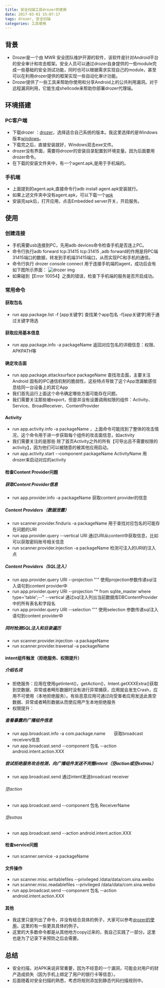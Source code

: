 ```yaml
---
title: 安全扫描工具drozer的使用
date: 2017-03-01 15:07:17
tags: drozer, 安全扫描
categories: 工具使用
---
```


## 背景
- Drozer是一个由 MWR 安全团队维护开源的软件，该软件是针对Android平台的安全审计和攻击框架。安全人员可以通过drozer自身提供的一些module完成一些基础的安全测试功能，同时也可以根据需求实现自己的module，甚至可以在利用drozer提供的框架实现一些自动化审计功能。
- Drozer提供了一些工具来帮助你使用和分享Android上的公共利用漏洞。对于远程漏洞利用，它能生成shellcode来帮助你部署drozer代理端。

## 环境搭建
### PC客户端
- 下载drozer ：[drozer](https://labs.mwrinfosecurity.com/tools/drozer/)，选择适合自己系统的版本。我这里选择的是Windows版本[windows](https://github.com/mwrlabs/drozer/releases/download/2.3.4/drozer-installer-2.3.4.zip)。
- 下载完之后，直接安装就好，Windows双击exe文件。
- drozer没有界面，需要将drozer的安装目录配置到环境变量。因为后面要用drozer命令。
- 在下载的安装文件夹中，有一个agent.apk,是用于手机端的。

### 手机端
- 上面提到的agent.apk,直接命令行adb install agent.apk安装就行。
- 如果上述文件夹中没有agent.apk，可以下载一个[apk](https://github.com/mwrlabs/drozer/releases/download/2.3.4/drozer-agent-2.3.4.apk)
- 安装完apk后，打开应用，点击Embedded server开关，开启服务。

## 使用
### 创建连接
- 手机需要usb连接到PC，先用adb devices命令检查手机是否连上PC。
- 命令行执行adb forward tcp:31415 tcp:31415  ,adb forward的作用是将PC端31415端口的数据，转发到手机端31415端口，从而实现PC和手机的通信。
- 命令行执行 drozer console connect 用于连接手机端的agent，成功后会有如下图所示界面：
![drozer img](/upload/image/zlw/drozer.PNG)
- 如果碰到【Error 10054】之类的错误，检查下手机端的服务是否开启成功。

### 常用命令
#### 获取包名
- run app.package.list -f [app关键字]   查找某个app包名  -f[app关键字]用于通过关键字筛选

#### 获取应用基本信息
- run app.package.info -a packageName  返回对应包名的详细信息：权限、APKPATH等

#### 确定攻击面
- run app.package.attacksurface  packageName 查找攻击面，主要关注Android 固有的IPC通信机制的脆弱性，这些特点导致了这个App泄漏敏感信息给同一台设备上的其它App
- 我们首先运行上面这个命令确定哪些方面可能存在问题。
- 我们需要关注那些被export，但是并没有设置调用权限的组件：Activity、Service、BroadReceiver、ContentProvider

#### Activity
- run app.activity.info -a packageName ，上面命令可能找到了整体的攻击情况，这个命令用于进一步获取每个组件的攻击面信息，如activity
- 我们需要关注的是那些 除了首页Activity之外的所有【可导出且不需要权限的activity】，因为他们可以被随意的被其他应用启动。
- run  app.activity.start  --component packageName  ActivityName 用drozer来启动对应的activity

#### 检查Content Provider问题
##### 获取Content Provider信息
- run app.provider.info -a packageName 获取content provider的信息


##### Content Providers（数据泄露）
- run scanner.provider.finduris -a packageName 用于查找对应包名的可能存在问题的URI
- run app.provider.query --vertical URI        通过URI从content中获取信息，比如可以获取密码账号相关信息
- run scanner.provider.injection  -a  packageName   检测可注入的URI的注入点

##### Content Providers（SQL注入）
- run app.provider.query  URI --projection "'"  使用projection参数传递sql注入语句到content provider中
- run app.provider.query URI --projection "* from sqlite_master where type='table';--" --vertical    通过sql注入列出当前数据库DBContentProvider中的所有表名和字段名
- run app.provider.query URI --selection "'"  使用selection 参数传递sql注入语句到content provider中

##### 同时检测SQL注入和目录遍历
- run scanner.provider.injection -a packageName
- run scanner.provider.traversal -a packageName

#### intent组件触发（拒绝服务、权限提升）
##### 介绍名词
- 拒绝服务：应用在使用getIntent()，getAction()，Intent.getXXXExtra()获取到空数据、异常或者畸形数据时没有进行异常捕获，应用就会发生Crash，应用不可使用（本地拒绝服务）。有些恶意应用可通过向受害者应用发送此类空数据、异常或者畸形数据从而使应用产生本地拒绝服务
- 权限提升：

##### 查看暴露的广播组件信息
- run app.broadcast.info -a com.package.name　　获取broadcast receivers信息
- run app.broadcast.send --component 包名 --action android.intent.action.XXX

##### 尝试拒绝服务攻击检测，向广播组件发送不完整intent（空action或空extras）
- run app.broadcast.send 通过intent发送broadcast receiver
######  空action
- run app.broadcast.send --component 包名 ReceiverName
###### 空extras
- run app.broadcast.send --action android.intent.action.XXX

#### 检查service问题
- run scanner.service -a packageName

#### 文件操作
- run scanner.misc.writablefiles --privileged /data/data/com.sina.weibo
- run scanner.misc.readablefiles --privileged /data/data/com.sina.weibo
- run app.broadcast.send --component 包名 --action android.intent.action.XXX

#### 其他
- 我这里只是列出了命令，并没有结合具体的例子，大家可以参考[drozer的使用](http://www.cnblogs.com/1chavez/p/4492574.html)，这里的有一些更具具体的例子。
- 这里的大多数命令都是从其他地方copy过来的，我自己实践了一部分。这里也是为了记录下来预防之后会需要。

## 总结
- 安全扫描，对APK来说非常重要，因为不经意的一个漏洞，可能会对用户的财产造成损失（因为手机上绑定了用户的银行卡等信息）。
- 后面随着对安全扫描的熟悉，考虑将规则添加到静态代码扫描规则中。
